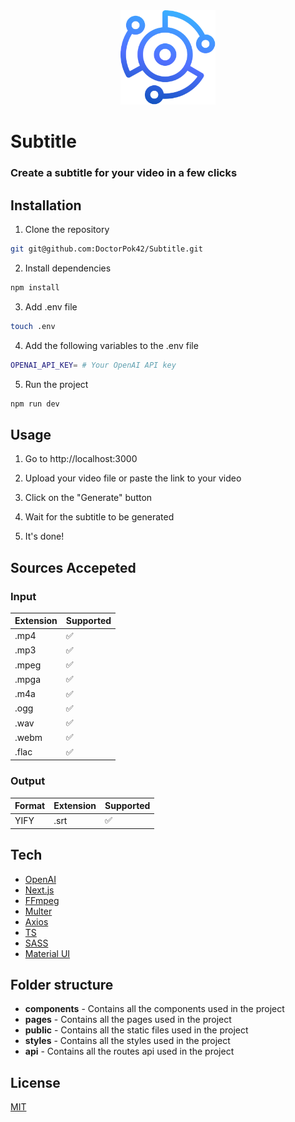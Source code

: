 <div align="center">
    <img src="public/favicon.ico" width="30%">
</div>

# Subtitle

### Create a subtitle for your video in a few clicks

## Installation

1. Clone the repository

```bash
git git@github.com:DoctorPok42/Subtitle.git
```

2. Install dependencies

```bash
npm install
```

3. Add .env file

```bash
touch .env
```

4. Add the following variables to the .env file

```bash
OPENAI_API_KEY= # Your OpenAI API key
```

5. Run the project

```bash
npm run dev
```

## Usage

1. Go to http://localhost:3000

2. Upload your video file or paste the link to your video

3. Click on the "Generate" button

4. Wait for the subtitle to be generated

5. It's done!

## Sources Accepeted

### Input

| Extension | Supported |
| --------- | --------- |
| .mp4      | ✅       |
| .mp3      | ✅       |
| .mpeg      | ✅       |
| .mpga      | ✅       |
| .m4a      | ✅       |
| .ogg      | ✅       |
| .wav      | ✅       |
| .webm      | ✅       |
| .flac      | ✅       |


### Output

| Format | Extension | Supported |
| ------ | --------- | --------- |
| YIFY   | .srt      | ✅       |

## Tech

- [OpenAI](https://openai.com/)
- [Next.js](https://nextjs.org/)
- [FFmpeg](https://ffmpeg.org/)
- [Multer](https://www.npmjs.com/package/multer)
- [Axios](https://www.npmjs.com/package/axios)
- [TS](https://www.typescriptlang.org/)
- [SASS](https://sass-lang.com/)
- [Material UI](https://material-ui.com/)

## Folder structure

- **components** - Contains all the components used in the project
- **pages** - Contains all the pages used in the project
- **public** - Contains all the static files used in the project
- **styles** - Contains all the styles used in the project
- **api** - Contains all the routes api used in the project

## License

[MIT](https://github.com/DoctorPok42/Subtitle/blob/main/LICENSE)
